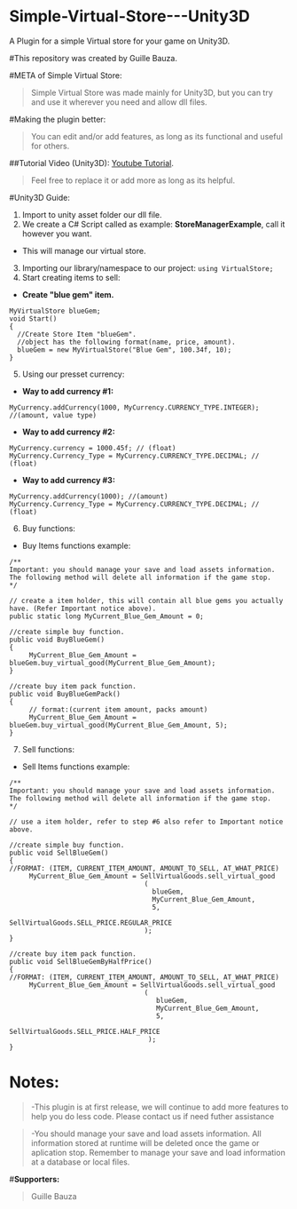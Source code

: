 # Simple-Virtual-Store---Unity3D
A Plugin for a simple Virtual store for your game on Unity3D. 

#This repository was created by Guille Bauza.

#META of Simple Virtual Store: 
>Simple Virtual Store was made mainly for Unity3D, but you can try and use it wherever you need and allow dll files. 

#Making the plugin better:
 >You can edit and/or add features, as long as its functional and useful for others.

##Tutorial Video (Unity3D): [Youtube Tutorial](https://www.youtube.com/watch?v=mvTDNbV1pu8&lc=z12mwlgaptr2drurz04cerawzrbfzdv42yw0k).
 >Feel free to replace it or add more as long as its helpful.
 
#Unity3D Guide:
1. Import to unity asset folder our dll file.
2. We create a C# Script called as example: **StoreManagerExample**, call it however you want.
  - This will manage our virtual store.
3. Importing our library/namespace to our project: `using VirtualStore;`
4. Start creating items to sell:
  - **Create "blue gem" item.**
   ```
   MyVirtualStore blueGem;
   void Start()
   {
     //Create Store Item "blueGem".
     //object has the following format(name, price, amount).
     blueGem = new MyVirtualStore("Blue Gem", 100.34f, 10);
   }
 ```
5. Using our presset currency:
  - **Way to add currency #1:**
 ```
 MyCurrency.addCurrency(1000, MyCurrency.CURRENCY_TYPE.INTEGER); //(amount, value type)
 ```
  - **Way to add currency #2:**
 ```
 MyCurrency.currency = 1000.45f; // (float)
 MyCurrency.Currency_Type = MyCurrency.CURRENCY_TYPE.DECIMAL; // (float)
 ```
 
  - **Way to add currency #3:**
 ```
 MyCurrency.addCurrency(1000); //(amount)
 MyCurrency.Currency_Type = MyCurrency.CURRENCY_TYPE.DECIMAL; // (float)
 ```
6. Buy functions:
 - Buy Items functions example:
 ```
 /**
 Important: you should manage your save and load assets information.
 The following method will delete all information if the game stop.
 */
 
 // create a item holder, this will contain all blue gems you actually have. (Refer Important notice above).
 public static long MyCurrent_Blue_Gem_Amount = 0;
 
 //create simple buy function.
 public void BuyBlueGem()
 {
      MyCurrent_Blue_Gem_Amount = blueGem.buy_virtual_good(MyCurrent_Blue_Gem_Amount);
 }
 
 //create buy item pack function.
 public void BuyBlueGemPack()
 {
      // format:(current item amount, packs amount)
      MyCurrent_Blue_Gem_Amount = blueGem.buy_virtual_good(MyCurrent_Blue_Gem_Amount, 5);
 }
 ```
7. Sell functions:
 - Sell Items functions example:
 ```
 /**
 Important: you should manage your save and load assets information.
 The following method will delete all information if the game stop.
 */
 
 // use a item holder, refer to step #6 also refer to Important notice above.
 
 //create simple buy function.
 public void SellBlueGem()
 {
 //FORMAT: (ITEM, CURRENT_ITEM_AMOUNT, AMOUNT_TO_SELL, AT_WHAT_PRICE)
      MyCurrent_Blue_Gem_Amount = SellVirtualGoods.sell_virtual_good
                                   (
                                     blueGem, 
                                     MyCurrent_Blue_Gem_Amount,
                                     5, 
                                     SellVirtualGoods.SELL_PRICE.REGULAR_PRICE
                                   );
 }
 
 //create buy item pack function.
 public void SellBlueGemByHalfPrice()
 {
 //FORMAT: (ITEM, CURRENT_ITEM_AMOUNT, AMOUNT_TO_SELL, AT_WHAT_PRICE)
      MyCurrent_Blue_Gem_Amount = SellVirtualGoods.sell_virtual_good
                                   (
                                      blueGem, 
                                      MyCurrent_Blue_Gem_Amount,
                                      5, 
                                      SellVirtualGoods.SELL_PRICE.HALF_PRICE
                                    );
 }
 ```
 
# Notes: 
> -This plugin is at first release, we will continue to add more features to help you do less code. Please contact us if need futher assistance

> -You should manage your save and load assets information. All information stored at runtime will be deleted once the game or aplication stop. Remember to manage your save and load information at a database or local files.

#**Supporters:**
   >Guille Bauza

